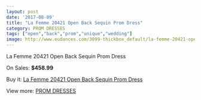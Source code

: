 ```yaml
---
layout: post
date: '2017-08-09'
title: "La Femme 20421 Open Back Sequin Prom Dress"
category: PROM DRESSES
tags: ["open","back","prom","unique","wedding"]
image: http://www.eudances.com/3099-thickbox_default/la-femme-20421-open-back-sequin-prom-dress.jpg
---
```

La Femme 20421 Open Back Sequin Prom Dress

On Sales: **$458.99**
<a href="https://www.eudances.com/en/prom-dresses/1066-la-femme-20421-open-back-sequin-prom-dress.html"><amp-img layout="responsive" width="600" height="600" src="//www.eudances.com/3099-thickbox_default/la-femme-20421-open-back-sequin-prom-dress.jpg" alt="La Femme 20421 Open Back Sequin Prom Dress 0" /></a>
<a href="https://www.eudances.com/en/prom-dresses/1066-la-femme-20421-open-back-sequin-prom-dress.html"><amp-img layout="responsive" width="600" height="600" src="//www.eudances.com/3100-thickbox_default/la-femme-20421-open-back-sequin-prom-dress.jpg" alt="La Femme 20421 Open Back Sequin Prom Dress 1" /></a>

Buy it: [La Femme 20421 Open Back Sequin Prom Dress](https://www.eudances.com/en/prom-dresses/1066-la-femme-20421-open-back-sequin-prom-dress.html "La Femme 20421 Open Back Sequin Prom Dress")

View more: [PROM DRESSES](https://www.eudances.com/en/13-prom-dresses "PROM DRESSES")